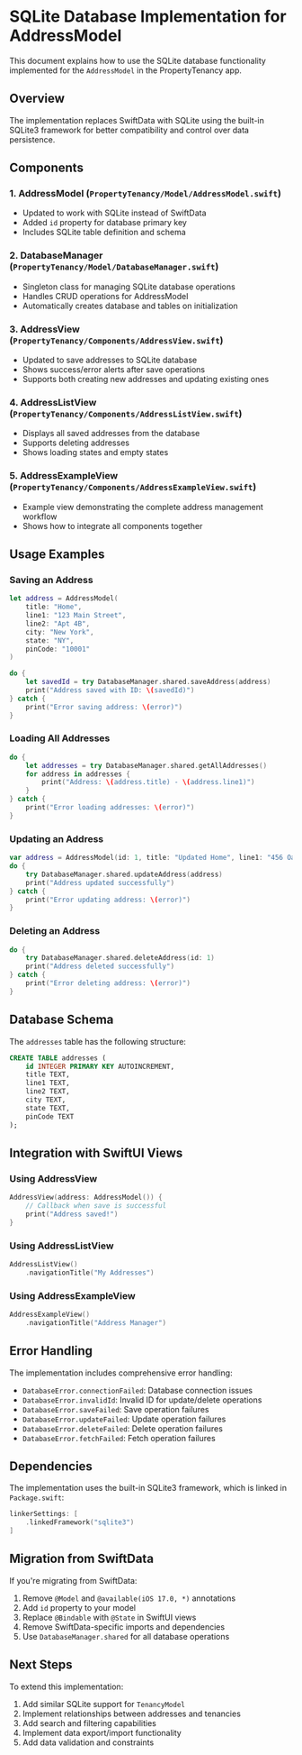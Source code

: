 # SQLite Database Implementation for AddressModel

This document explains how to use the SQLite database functionality implemented for the `AddressModel` in the PropertyTenancy app.

## Overview

The implementation replaces SwiftData with SQLite using the built-in SQLite3 framework for better compatibility and control over data persistence.

## Components

### 1. AddressModel (`PropertyTenancy/Model/AddressModel.swift`)
- Updated to work with SQLite instead of SwiftData
- Added `id` property for database primary key
- Includes SQLite table definition and schema

### 2. DatabaseManager (`PropertyTenancy/Model/DatabaseManager.swift`)
- Singleton class for managing SQLite database operations
- Handles CRUD operations for AddressModel
- Automatically creates database and tables on initialization

### 3. AddressView (`PropertyTenancy/Components/AddressView.swift`)
- Updated to save addresses to SQLite database
- Shows success/error alerts after save operations
- Supports both creating new addresses and updating existing ones

### 4. AddressListView (`PropertyTenancy/Components/AddressListView.swift`)
- Displays all saved addresses from the database
- Supports deleting addresses
- Shows loading states and empty states

### 5. AddressExampleView (`PropertyTenancy/Components/AddressExampleView.swift`)
- Example view demonstrating the complete address management workflow
- Shows how to integrate all components together

## Usage Examples

### Saving an Address
```swift
let address = AddressModel(
    title: "Home",
    line1: "123 Main Street",
    line2: "Apt 4B",
    city: "New York",
    state: "NY",
    pinCode: "10001"
)

do {
    let savedId = try DatabaseManager.shared.saveAddress(address)
    print("Address saved with ID: \(savedId)")
} catch {
    print("Error saving address: \(error)")
}
```

### Loading All Addresses
```swift
do {
    let addresses = try DatabaseManager.shared.getAllAddresses()
    for address in addresses {
        print("Address: \(address.title) - \(address.line1)")
    }
} catch {
    print("Error loading addresses: \(error)")
}
```

### Updating an Address
```swift
var address = AddressModel(id: 1, title: "Updated Home", line1: "456 Oak Street")
do {
    try DatabaseManager.shared.updateAddress(address)
    print("Address updated successfully")
} catch {
    print("Error updating address: \(error)")
}
```

### Deleting an Address
```swift
do {
    try DatabaseManager.shared.deleteAddress(id: 1)
    print("Address deleted successfully")
} catch {
    print("Error deleting address: \(error)")
}
```

## Database Schema

The `addresses` table has the following structure:

```sql
CREATE TABLE addresses (
    id INTEGER PRIMARY KEY AUTOINCREMENT,
    title TEXT,
    line1 TEXT,
    line2 TEXT,
    city TEXT,
    state TEXT,
    pinCode TEXT
);
```

## Integration with SwiftUI Views

### Using AddressView
```swift
AddressView(address: AddressModel()) {
    // Callback when save is successful
    print("Address saved!")
}
```

### Using AddressListView
```swift
AddressListView()
    .navigationTitle("My Addresses")
```

### Using AddressExampleView
```swift
AddressExampleView()
    .navigationTitle("Address Manager")
```

## Error Handling

The implementation includes comprehensive error handling:

- `DatabaseError.connectionFailed`: Database connection issues
- `DatabaseError.invalidId`: Invalid ID for update/delete operations
- `DatabaseError.saveFailed`: Save operation failures
- `DatabaseError.updateFailed`: Update operation failures
- `DatabaseError.deleteFailed`: Delete operation failures
- `DatabaseError.fetchFailed`: Fetch operation failures

## Dependencies

The implementation uses the built-in SQLite3 framework, which is linked in `Package.swift`:

```swift
linkerSettings: [
    .linkedFramework("sqlite3")
]
```

## Migration from SwiftData

If you're migrating from SwiftData:

1. Remove `@Model` and `@available(iOS 17.0, *)` annotations
2. Add `id` property to your model
3. Replace `@Bindable` with `@State` in SwiftUI views
4. Remove SwiftData-specific imports and dependencies
5. Use `DatabaseManager.shared` for all database operations

## Next Steps

To extend this implementation:

1. Add similar SQLite support for `TenancyModel`
2. Implement relationships between addresses and tenancies
3. Add search and filtering capabilities
4. Implement data export/import functionality
5. Add data validation and constraints 